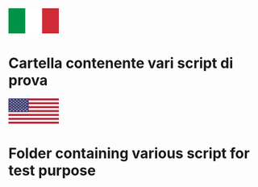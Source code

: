 <img src="https://raw.githubusercontent.com/ken-korn/Key-Pocket/master/zReadme_files/Lang-Ita.svg.png" height=50px width=100px>

<h1>Cartella contenente vari script di prova</h1>

<img src="https://raw.githubusercontent.com/ken-korn/Key-Pocket/master/zReadme_files/Lang-Eng.svg.png" height=50px width=100px>

<h1>Folder containing various script for test purpose</h1>

